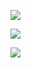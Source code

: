 ![](https://64.media.tumblr.com/498cf49778f4c4ec1e5aeccb59a548ec/d35dad59de2108d9-97/s500x750/65f09dfb5f8fb1047cde9caecda574d3360cc289.pnj)

![](https://64.media.tumblr.com/b665fb25ad07b4d5c17923562fb1bf54/d35dad59de2108d9-17/s500x750/f43b5ee82c18ff99787ecf9db634c6eddf3b8578.pnj)

![](https://64.media.tumblr.com/b2cf9d9cc9a85d0df2d2865a57c51575/d35dad59de2108d9-5a/s500x750/45e1583aa00dde0b31364cf7da73cd144d362479.pnj)
